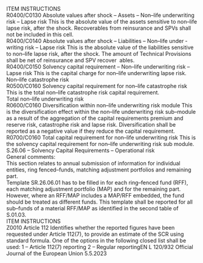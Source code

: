  
ITEM  INSTRUCTIONS  
R0400/C0130  Absolute values after shock – 
Assets – Non–life underwriting 
risk – Lapse risk  This is the absolute value of the assets sensitive to non–life lapse risk, after the 
shock. 
Recoverables from reinsurance and SPVs shall not be included in this cell.  
R0400/C0140  Absolute values after shock – 
Liabilities – Non–life under ­
writing risk – Lapse risk  This is the absolute value of the liabilities sensitive to non–life lapse risk, after the 
shock. 
The amount of Technical Provisions shall be net of reinsurance and SPV recover ­
ables.  
R0400/C0150  Solvency capital requirement – 
Non–life underwriting risk – 
Lapse risk  This is the capital charge for non–life underwriting lapse risk.  
Non–life catastrophe risk  
R0500/C0160  Solvency capital requirement 
for non–life catastrophe risk  This is the total non–life catastrophe risk capital requirement.  
Total non–life underwriting risk  
R0600/C0160  Diversification within non–life 
underwriting risk module  This is the diversification effect within the non–life underwriting risk sub–module 
as a result of the aggregation of the capital requirements premium and reserve 
risk, catastrophe risk and lapse risk. 
Diversification shall be reported as a negative value if they reduce the capital 
requirement.  
R0700/C0160  Total capital requirement for 
non–life underwriting risk  This is the solvency capital requirement for non–life underwriting risk sub 
module.  
S.26.06 – Solvency Capital Requirements – Operational risk  
General comments:  
This section relates to annual submission of information for individual entities, ring fenced–funds, matching adjustment 
portfolios and remaining part.  
Template SR.26.06.01 has to be filled in for each ring–fenced fund (RFF), each matching adjustment portfolio (MAP) 
and for the remaining part. However, where an RFF/MAP includes a MAP/RFF embedded, the fund should be treated as 
different funds. This template shall be reported for all sub–funds of a material RFF/MAP as identified in the second table 
of S.01.03.  
ITEM  INSTRUCTIONS  
Z0010  Article 112  Identifies whether the reported figures have been requested under Article 112(7), 
to provide an estimate of the SCR using standard formula. One of the options in 
the following closed list shall be used: 
1 – Article 112(7) reporting 
2 – Regular reportingEN  L 120/932 Official Journal of the European Union 5.5.2023